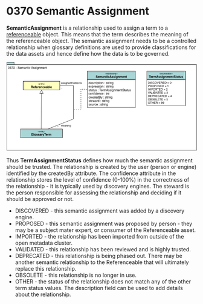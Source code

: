 <!-- SPDX-License-Identifier: CC-BY-4.0 -->
<!-- Copyright Contributors to the Egeria project. -->

# 0370 Semantic Assignment

**SemanticAssignment** is a relationship used to assign a term
to a [referenceable](0010-Base-Model.md) object.
This means that the term describes the meaning of the 
referenceable object.  The semantic assignment needs to be a controlled relationship when glossary definitions are used to provide classifications for the data assets and hence define how the data is to be governed. 

![UML](0370-Semantic-Assignment.png)

Thus **TermAssignmentStatus** defines how much the semantic assignment should be trusted.  The relationship is created by the user (person or engine) identified by the createdBy attribute.  The confidence attribute in the relationship stores the level of confidence (0-100%) in the correctness of the relationship - it is typically used by discovery engines.   The steward is the person responsible for assessing the relationship and deciding if it should be approved or not.

* DISCOVERED - this semantic assignment was added by a discovery engine.
* PROPOSED - this semantic assignment was proposed by person - they may be a subject mater expert, or consumer of the Referenceable asset.
* IMPORTED - the relationship has been imported from outside of the open metadata cluster.
* VALIDATED - this relationship has been reviewed and is highly trusted.
* DEPRECATED - this relationship is being phased out.  There may be another semantic relationship to the Referenceable that will ultimately replace this relationship.
* OBSOLETE - this relationship is no longer in use.
* OTHER - the status of the relationship does not match any of the other term status values.  The description field can be used to add details about the relationship.